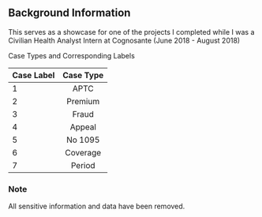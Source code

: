 

## Background Information
This serves as a showcase for one of the projects I completed while I was a Civilian Health Analyst Intern at Cognosante (June 2018 - August 2018)

Case Types and Corresponding Labels 

| Case Label    | Case Type     |
| ------------- |:-------------:|
| 1             | APTC          |
| 2             | Premium       |
| 3             | Fraud         |
| 4             | Appeal        |
| 5             | No 1095       |
| 6             | Coverage      |
| 7             | Period        |

### Note
All sensitive information and data have been removed.
